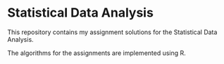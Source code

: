 # Statistical Data Analysis


This repository contains my assignment solutions for the Statistical Data Analysis.

The algorithms for the assignments are implemented using R.